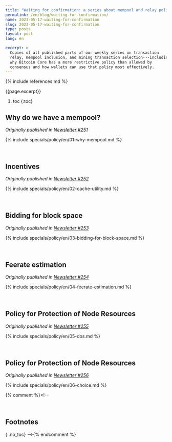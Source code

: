 ```yaml
---
title: "Waiting for confirmation: a series about mempool and relay policy"
permalink: /en/blog/waiting-for-confirmation/
name: 2023-05-17-waiting-for-confirmation
slug: 2023-05-17-waiting-for-confirmation
type: posts
layout: post
lang: en

excerpt: >
  Copies of all published parts of our weekly series on transaction
  relay, mempool inclusion, and mining transaction selection---including
  why Bitcoin Core has a more restrictive policy than allowed by
  consensus and how wallets can use that policy most effectively.
---
```

<style>
/* put a little extra space between the H2s to maybe help
 * readers understand each of these was originally published independently
 * of the others */
h2:not(:first-of-type) { margin-top: 3em; }
</style>

{% include references.md %}

{{page.excerpt}}

1. toc
{:toc}

## Why do we have a mempool?

*Originally published in [Newsletter #251](/en/newsletters/2023/05/17/#waiting-for-confirmation-1-why-do-we-have-a-mempool)*

{% include specials/policy/en/01-why-mempool.md %}

## Incentives

*Originally published in [Newsletter #252](/en/newsletters/2023/05/24/#waiting-for-confirmation-2-incentives)*

{% include specials/policy/en/02-cache-utility.md %}

## Bidding for block space

*Originally published in [Newsletter #253](/en/newsletters/2023/05/31/#waiting-for-confirmation-3-bidding-for-block-space)*

{% include specials/policy/en/03-bidding-for-block-space.md %}

## Feerate estimation

*Originally published in [Newsletter #254](/en/newsletters/2023/06/07/#waiting-for-confirmation-4-feerate-estimation)*

{% include specials/policy/en/04-feerate-estimation.md %}

## Policy for Protection of Node Resources

*Originally published in [Newsletter
#255](/en/newsletters/2023/06/14/#waiting-for-confirmation-5-policy-for-protection-of-node-resources)*

{% include specials/policy/en/05-dos.md %}

## Policy for Protection of Node Resources

*Originally published in [Newsletter #256](/en/newsletters/2023/06/21/#waiting-for-confirmation-6-policy-as-individual-choice)*

{% include specials/policy/en/06-choice.md %}

{% comment %}<!--
## Footnotes
{:.no_toc}
-->{% endcomment %}

